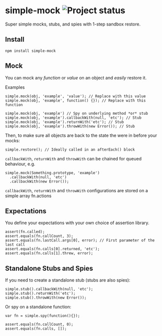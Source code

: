 # simple-mock ![Project status](https://secure.travis-ci.org/jupiter/node-simple-mock.png?branch=master)

Super simple mocks, stubs, and spies with 1-step sandbox restore.

## Install

`npm install simple-mock`

## Mock

You can mock any *function* or *value* on an object and *easily* restore it.

Examples

```
simple.mock(obj, 'example', 'value'); // Replace with this value
simple.mock(obj, 'example', function() {}); // Replace with this function

simple.mock(obj, 'example') // Spy on underlying method *or* stub
simple.mock(obj, 'example').callbackWith(null, 'etc'); // Stub
simple.mock(obj, 'example').returnWith('etc'); // Stub
simple.mock(obj, 'example').throwWith(new Error()); // Stub
```

Then, to make sure all objects are back to the state the were in before your mocks:

```
simple.restore(); // Ideally called in an afterEach() block
```

`callbackWith`, `returnWith` and `throwWith` can be chained for queued behaviour, e.g.

```
simple.mock(Something.prototype, 'example')
  .callbackWith(null, 'etc')
  .callbackWith(new Error());
```

`callbackWith`, `returnWith` and `throwWith` configurations are stored on a simple array fn.actions

## Expectations

You define your expectations with your own choice of assertion library.

```
assert(fn.called);
assert.equals(fn.callCount, 3);
assert.equals(fn.lastCall.args[0], error); // First parameter of the last call
assert.equals(fn.calls[0].returned, 'etc');
assert.equals(fn.calls[1].threw, error);
```

## Standalone Stubs and Spies

If you need to create a standalone stub (stubs are also spies):

```
simple.stub().callbackWith(null, 'etc');
simple.stub().returnWith('etc');
simple.stub().throwWith(new Error());
```

Or spy on a standalone function:

```
var fn = simple.spy(function(){});

assert.equals(fn.callCount, 0);
assert.equals(fn.calls, []);
```
